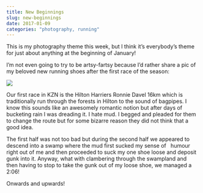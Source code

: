 ```yaml
---
title: New Beginnings
slug: new-beginnings
date: 2017-01-09
categories: "photography, running"
---
```


<p>This is my photography theme this week, but I think it’s everybody’s theme for just about anything at the beginning of January!</p>
<p>I’m not even going to try to be artsy-fartsy because I’d rather share a pic of my beloved new running shoes after the first race of the season:</p>
<p><img src="http://res.cloudinary.com/dy6grlu8z/image/upload/v1558841735/ex5tp9biybcozzeufvk7.jpg"/></p>
<p>Our first race in KZN is the Hilton Harriers Ronnie Davel 16km which is traditionally run through the forests in Hilton to the sound of bagpipes. I know this sounds like an awesomely romantic notion but after days of bucketing rain I was dreading it. I hate mud. I begged and pleaded for them to change the route but for some bizarre reason they did not think that a good idea.</p>
<p>The first half was not too bad but during the second half we appeared to descend into a swamp where the mud first sucked my sense of   humour right out of me and then proceeded to suck my one shoe loose and deposit gunk into it. Anyway, what with clambering through the swampland and then having to stop to take the gunk out of my loose shoe, we managed a 2:06!</p>
<p>Onwards and upwards!</p>







